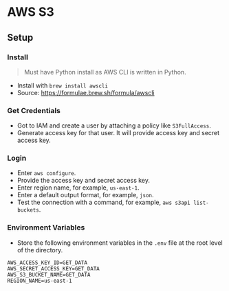 # AWS S3

## Setup

### Install

> Must have Python install as AWS CLI is written in Python.
* Install with `brew install awscli`
* Source: https://formulae.brew.sh/formula/awscli

### Get Credentials

* Got to IAM and create a user by attaching a policy like `S3FullAccess`.
* Generate access key for that user. It will provide access key and secret access key.

### Login

* Enter `aws configure`.
* Provide the access key and secret access key.
* Enter region name, for example, `us-east-1`.
* Enter a default output format, for example, `json`.
* Test the connection with a command, for example, `aws s3api list-buckets`.

### Environment Variables

* Store the following environment variables in the `.env` file at the root level of the directory.

```dotenv
AWS_ACCESS_KEY_ID=GET_DATA
AWS_SECRET_ACCESS_KEY=GET_DATA
AWS_S3_BUCKET_NAME=GET_DATA
REGION_NAME=us-east-1
```

